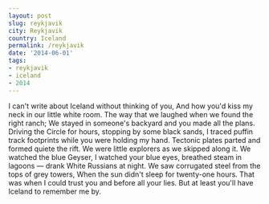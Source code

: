 ```yaml
---
layout: post
slug: reykjavik
city: Reykjavik
country: Iceland
permalink: /reykjavik
date: '2014-06-01'
tags:
- reykjavik
- iceland
- 2014
---
```


I can't write about Iceland
without thinking of you,
And how you'd kiss my neck
in our little white room.
The way that we laughed
when we found the right ranch;
We stayed in someone's backyard
and you made all the plans.
Driving the Circle for hours,
stopping by some black sands,
I traced puffin track footprints
while you were holding my hand.
Tectonic plates parted
and formed quiete the rift.
We were little explorers
as we skipped along it.
We watched the blue Geyser,
I watched your blue eyes,
breathed steam in lagoons &mdash;
drank White Russians at night.
We saw corrugated steel
from the tops of grey towers,
When the sun didn't sleep
for twenty-one hours.
That was when I could trust you
and before all your lies.
But at least you'll have Iceland
to remember me by.